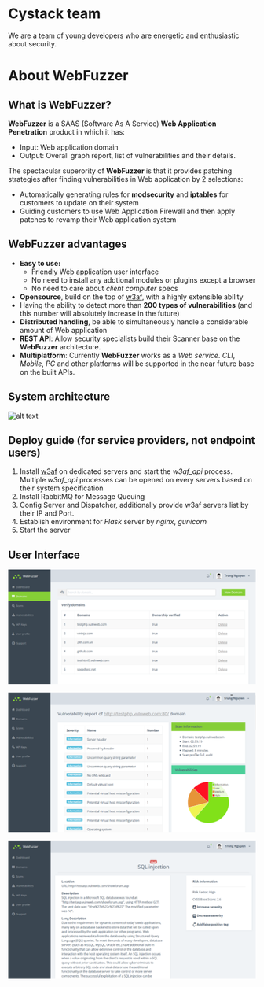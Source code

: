 # Cystack team
We are a team of young developers who are energetic and enthusiastic about security.
# About WebFuzzer
## What is WebFuzzer?
**WebFuzzer** is a SAAS (Software As A Service) **Web Application Penetration** product in which it has:
- Input: Web application domain
- Output: Overall graph report, list of vulnerabilities and their details.

The spectacular superority of **WebFuzzer** is that it provides patching strategies after finding vulnerabilities in Web application by 2 selections:
- Automatically generating rules for **modsecurity** and **iptables** for customers to update on their system
- Guiding customers to use Web Application Firewall and then apply patches to revamp their Web application system

## WebFuzzer advantages
- **Easy to use:**
	- Friendly Web application user interface
	- No need to install any addtional modules or plugins except a browser
	- No need to care about *client computer* specs
- **Opensource**, build on the top of [w3af](https://github.com/andresriancho/w3af), with a highly extensible ability
- Having the ability to detect more than **200 types of vulnerabilities** (and this number will absolutely increase in the future)
- **Distributed handling**, be able to simultaneously handle a considerable amount of Web application
- **REST API**: Allow security specialists build their Scanner base on the **WebFuzzer** architecture.
- **Multiplatform**: Currently **WebFuzzer** works as a *Web service*. *CLI*, *Mobile*, *PC* and other platforms will be supported in the near future base on the built APIs.

## System architecture
![alt text](assets/architecture.png)

## Deploy guide (for service providers, not endpoint users)
1. Install [w3af](https://github.com/andresriancho/w3af) on dedicated servers and start the *w3af_api* process. Multiple *w3af_api* processes can be opened on every servers based on their system specification
2. Install RabbitMQ for Message Queuing
3. Config Server and Dispatcher, additionally provide w3af servers list by their IP and Port.
4. Establish environment for *Flask* server by *nginx*, *gunicorn*
5. Start the server

## User Interface
![alt text](assets/wf_domain.PNG)

![alt text](assets/wf_vuln.png)

![alt text](assets/wf_vuln_detail.png)
